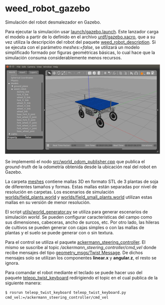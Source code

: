 # weed_robot_gazebo

Simulación del robot desmalezador en Gazebo.

Para ejecutar la simulación usar [launch/gazebo.launch](launch/gazebo.launch). Este lanzador carga el modelo a partir de lo definido en el archivo [urdf/gazebo.xacro](urdf/gazebo.xacro), que a su vez utiliza la descripción del robot del paquete [weed_robot_description](https://repositorio.cifasis-conicet.gov.ar/rodes/weed_robot_description). Si se ejecuta con el parámetro *meshes:=false*, se utilizará un modelo simplificado formado por figuras geométricas básicas, lo cual hace que la simulación consuma considerablemente menos recursos.

![Screenshot](img/gazebo.png)

Se implementó el nodo [src/world_odom_publisher.cpp](src/world_odom_publisher.cpp) que publica el *ground-truth* de la odometría obtenida desde la ubicación real del robot en Gazebo.

La carpeta [meshes](meshes) contiene mallas 3D en formato STL de 3 plantas de soja de diferentes tamaños y formas. Estas mallas están separadas por nivel de resolución en carpetas. Los escenarios de simulación [worlds/field_plants.world](worlds/field_plants.world) y [worlds/field_small_plants.world](worlds/field_small_plants.world) utilizan estas mallas en su versión de menor resolución.

El script [utils/world_generator.py](utils/world_generator.py) se utiliza para generar escenarios de simulación *world*.
Se pueden configurar características del campo como sus dimensiones, cabeceras, ancho de surcos, etc.
Por otro lado, las hileras de cultivos se pueden generar con cajas simples o con las mallas de plantas y el suelo se puede generar con o sin textura.

Para el control se utiliza el paquete [ackermann_steering_controller](http://wiki.ros.org/ackermann_steering_controller). El mismo se suscribe al topic */ackermann_steering_controller/cmd_vel* donde recibe mensajes del tipo [geometry_msgs/Twist Message](http://docs.ros.org/melodic/api/geometry_msgs/html/msg/Twist.html). De dichos mensajes solo se utilizan los componentes **linear.x** y **angular.z**, el resto se ignora.

Para comandar el robot mediante el teclado se puede hacer uso del paquete [teleop_twist_keyboard](http://wiki.ros.org/teleop_twist_keyboard) redirigiendo el topic en el cual publica de la siguiente manera:

```
$ rosrun teleop_twist_keyboard teleop_twist_keyboard.py cmd_vel:=/ackermann_steering_controller/cmd_vel
```
